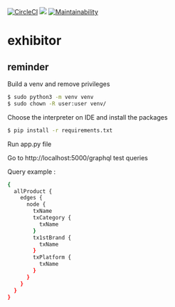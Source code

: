 [![CircleCI](https://circleci.com/gh/charoleizer/exhibitor.svg?style=svg)](https://circleci.com/gh/charoleizer/exhibitor)
<a href="https://codeclimate.com/github/charoleizer/exhibitor/test_coverage"><img src="https://api.codeclimate.com/v1/badges/0e81e50d6f1219a2603e/test_coverage" /></a>
[![Maintainability](https://api.codeclimate.com/v1/badges/0e81e50d6f1219a2603e/maintainability)](https://codeclimate.com/github/charoleizer/exhibitor/maintainability)

# exhibitor

## reminder

Build a venv and remove privileges
```sh
$ sudo python3 -m venv venv
$ sudo chown -R user:user venv/
```

Choose the interpreter on IDE and install the packages
```sh
$ pip install -r requirements.txt
```
Run app.py file

Go to http://localhost:5000/graphql test queries

Query example :
```sh
{
  allProduct {
    edges {
      node {
        txName
        txCategory {
          txName
        }
        tx1stBrand {
          txName
        }
        txPlatform {
          txName
        }
      }
    }
  }
}

```
